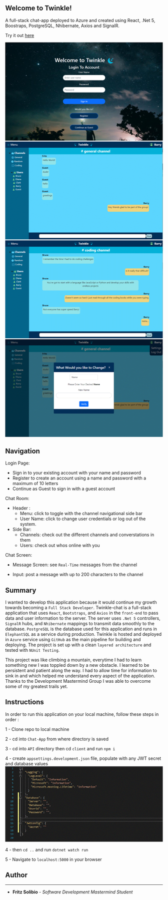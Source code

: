 ## Welcome to Twinkle!

A full-stack chat-app deployed to Azure and created using React, .Net 5, Boostraps, PostgreSQL, Nhibernate, Axios and SignalR.

Try it out [here](https://twinkle-chat.azurewebsites.net/)

![loginpage](./API/client/src/images/login_page.gif)
![mainchat](./API/client/src/images/chat_page.gif)
![codingChannel](./API/client/src/images/explore_channels.gif)
![infoChange](./API/client/src/images/cred_change_page.gif)

## Navigation

Login Page:

- Sign in to your existing account with your name and password
- Register to create an account using a name and password with a maximum of 10 letters
- Continue as Guest to sign in with a guest account

Chat Room:

- Header :
	- Menu: click to toggle with the channel navigational side bar
	- User Name: click to change user credentials or log out of the system.
- Side Bar: 
	- Channels: check out the different channels and converstations in them
	- Users: check out whos online with you

Chat Screen:

- Message Screen: see `Real-Time` messages from the channel

- Input: post a message with up to 200 characters to the channel


## Summary

I wanted to develop this application because it would continue my growth towards becoming a `Full Stack Developer`. Twinkle-chat is a full-stack application that uses `React`, `Bootstraps`, and `Axios` in the `front-end` to pass data and user information to the server.
The server uses `.Net 5` controllers, `SignalR` hubs, and `Nhibernate` mappings to transmit data smoothly to the database. `PostgreSQL` is the database used for this application and runs in `ElephantSQL` as a service during production. Twinkle is hosted and deployed in
`Azure` service using `GitHub` as the main pipeline for building and deploying. The project is set up with a clean `layered architecture` and tested with `NUnit Testing`.

This project was like climbing a mountain, everytime I had to learn something new I was toppled down by a new obstacle. I learned to be persistent and patient along the way. I had to allow time for information to sink in and which helped me understand every aspect of the application. Thanks to the Development Mastermind Group
I was able to overcome some of my greatest trails yet. 



## Instructions

In order to run this application on your local machine, follow these steps in order :

1 - Clone repo to local machine

2 - cd into `Chat-App` from where directory is saved

3 - cd into `API` directory then cd `client` and run `npm i`

4 - create `appsettings.development.json` file, populate with any JWT secret and database values
 ![devsettings](./API/client/src/images/dev_settings.gif)

4 - then `cd ..` and run `dotnet watch run`

5 - Navigate to `localhost:5000` in your browser




## Author

---

- **Fritz Solibio** - _Software Development Mastermind Student_
